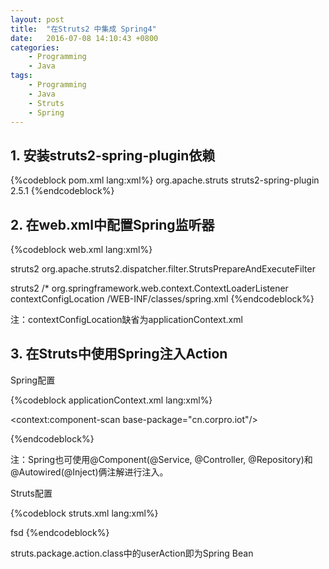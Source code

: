 ```yaml
---
layout: post
title:  "在Struts2 中集成 Spring4"
date:   2016-07-08 14:10:43 +0800
categories:
    - Programming
    - Java
tags:
    - Programming
    - Java
    - Struts
    - Spring
---
```


## 1. 安装struts2-spring-plugin依赖

{%codeblock pom.xml lang:xml%}
<dependency>
<groupId>org.apache.struts</groupId>
<artifactId>struts2-spring-plugin</artifactId>
<version>2.5.1</version>
</dependency>
{%endcodeblock%}

<!-- more -->

## 2. 在web.xml中配置Spring监听器

{%codeblock web.xml lang:xml%}
<?xml version="1.0" encoding="UTF-8"?>
<web-app xmlns="http://xmlns.jcp.org/xml/ns/javaee"
xmlns:xsi="http://www.w3.org/2001/XMLSchema-instance"
xsi:schemaLocation="http://xmlns.jcp.org/xml/ns/javaee
http://xmlns.jcp.org/xml/ns/javaee/web-app_3_1.xsd"
version="3.1">
<filter>
<filter-name>struts2</filter-name>
<filter-class>org.apache.struts2.dispatcher.filter.StrutsPrepareAndExecuteFilter</filter-class>
</filter>

<filter-mapping>
<filter-name>struts2</filter-name>
<url-pattern>/*</url-pattern>
</filter-mapping>

<listener>
<listener-class>org.springframework.web.context.ContextLoaderListener</listener-class>
</listener>

<context-param>
<param-name>contextConfigLocation</param-name>
<param-value>/WEB-INF/classes/spring.xml</param-value>
</context-param>
</web-app>
{%endcodeblock%}

注：contextConfigLocation缺省为applicationContext.xml

## 3. 在Struts中使用Spring注入Action

Spring配置

{%codeblock applicationContext.xml lang:xml%}
<?xml version="1.0" encoding="UTF-8"?>
<beans xmlns="http://www.springframework.org/schema/beans"
xmlns:xsi="http://www.w3.org/2001/XMLSchema-instance"
xmlns:context="http://www.springframework.org/schema/context"
xsi:schemaLocation="http://www.springframework.org/schema/beans
http://www.springframework.org/schema/beans/spring-beans.xsd
http://www.springframework.org/schema/context
http://www.springframework.org/schema/context/spring-context.xsd">

<context:component-scan base-package="cn.corpro.iot"/>

<bean class="cn.corpro.iot.service.UserService" id="userService"/>

<bean class="cn.corpro.iot.action.UserAction" id="userAction">
<property name="userService" ref="userService"/>
</bean>
</beans>
{%endcodeblock%}

注：Spring也可使用@Component(@Service, @Controller, @Repository)和@Autowired(@Inject)俩注解进行注入。

Struts配置

{%codeblock struts.xml lang:xml%}
<?xml version="1.0" encoding="UTF-8" ?>
<!DOCTYPE struts PUBLIC
"-//Apache Software Foundation//DTD Struts Configuration 2.0//EN"
"http://struts.apache.org/dtds/struts-2.0.dtd">
<struts>
<constant name="struts.convention.result.path" value="/"/>
<constant name="struts.custom.i18n.resources" value="i18n"/>

<package name="users" namespace="/users" extends="struts-default">
<action name="login" class="userAction" method="signIn">
<result>fsd</result>
</action>
</package>
</struts>
{%endcodeblock%}

struts.package.action.class中的userAction即为Spring Bean
